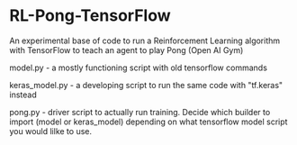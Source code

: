 # RL-Pong-TensorFlow
An experimental base of code to run a Reinforcement Learning algorithm with TensorFlow to teach an agent to play Pong (Open AI Gym)

model.py - a mostly functioning script with old tensorflow commands

keras_model.py - a developing script to run the same code with "tf.keras" instead

pong.py - driver script to actually run training. Decide which builder to import (model or keras_model) depending on what tensorflow model script you would lilke to use. 
